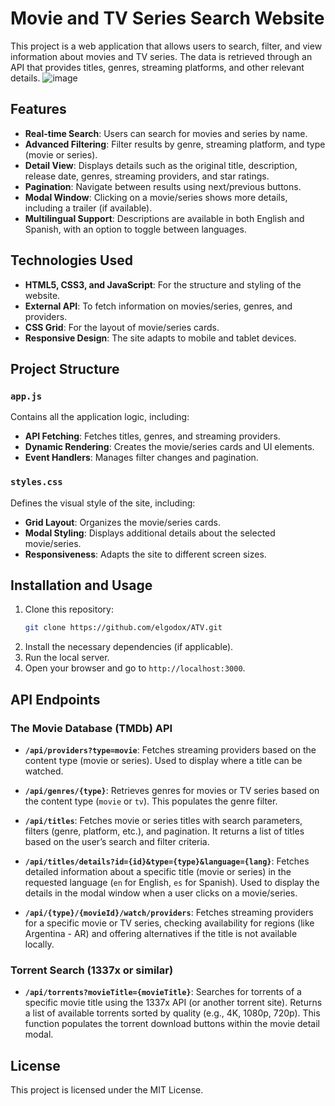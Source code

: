 # Movie and TV Series Search Website

This project is a web application that allows users to search, filter, and view information about movies and TV series. The data is retrieved through an API that provides titles, genres, streaming platforms, and other relevant details.
![image](https://github.com/user-attachments/assets/c5beac3d-caca-49bb-b384-a07349952527)


## Features

- **Real-time Search**: Users can search for movies and series by name.
- **Advanced Filtering**: Filter results by genre, streaming platform, and type (movie or series).
- **Detail View**: Displays details such as the original title, description, release date, genres, streaming providers, and star ratings.
- **Pagination**: Navigate between results using next/previous buttons.
- **Modal Window**: Clicking on a movie/series shows more details, including a trailer (if available).
- **Multilingual Support**: Descriptions are available in both English and Spanish, with an option to toggle between languages.

## Technologies Used

- **HTML5, CSS3, and JavaScript**: For the structure and styling of the website.
- **External API**: To fetch information on movies/series, genres, and providers.
- **CSS Grid**: For the layout of movie/series cards.
- **Responsive Design**: The site adapts to mobile and tablet devices.

## Project Structure

### `app.js`
Contains all the application logic, including:

- **API Fetching**: Fetches titles, genres, and streaming providers.
- **Dynamic Rendering**: Creates the movie/series cards and UI elements.
- **Event Handlers**: Manages filter changes and pagination.

### `styles.css`
Defines the visual style of the site, including:

- **Grid Layout**: Organizes the movie/series cards.
- **Modal Styling**: Displays additional details about the selected movie/series.
- **Responsiveness**: Adapts the site to different screen sizes.

## Installation and Usage

1. Clone this repository:
    ```bash
    git clone https://github.com/elgodox/ATV.git
    ```
2. Install the necessary dependencies (if applicable).
3. Run the local server.
4. Open your browser and go to `http://localhost:3000`.

## API Endpoints

### The Movie Database (TMDb) API

- **`/api/providers?type=movie`**: Fetches streaming providers based on the content type (movie or series). Used to display where a title can be watched.
  
- **`/api/genres/{type}`**: Retrieves genres for movies or TV series based on the content type (`movie` or `tv`). This populates the genre filter.

- **`/api/titles`**: Fetches movie or series titles with search parameters, filters (genre, platform, etc.), and pagination. It returns a list of titles based on the user’s search and filter criteria.

- **`/api/titles/details?id={id}&type={type}&language={lang}`**: Fetches detailed information about a specific title (movie or series) in the requested language (`en` for English, `es` for Spanish). Used to display the details in the modal window when a user clicks on a movie/series.

- **`/api/{type}/{movieId}/watch/providers`**: Fetches streaming providers for a specific movie or TV series, checking availability for regions (like Argentina - AR) and offering alternatives if the title is not available locally.

### Torrent Search (1337x or similar)

- **`/api/torrents?movieTitle={movieTitle}`**: Searches for torrents of a specific movie title using the 1337x API (or another torrent site). Returns a list of available torrents sorted by quality (e.g., 4K, 1080p, 720p). This function populates the torrent download buttons within the movie detail modal.


## License

This project is licensed under the MIT License.
